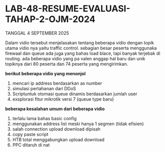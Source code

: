 # LAB-48-RESUME-EVALUASI-TAHAP-2-OJM-2024
TANGGAL 4 SEPTEMBER 2025

Dalam vidio tersebut menjelasakan tentang beberapa vidio dengan topik utama vidio nya yaitu traffic control. sebagian besar peserta menggunaka firewaal dan queue ada juga yang bahas load blace, tapi banyak terjebak di routing. ada beberapa vidio yang pa valen anggap hal baru dan unik topiknya dari 80 peserta dan 74 peserta yang mengirimkan.

**berikut beberapa vidio yang menonjol**
1. mencari ip address berdasarkan as number
2. simulasi pertahanan dari DDoS
3. Scriptuntuk otomasi queue dinamis berdasarkan jumlah user
4. exsplorasi fitur mikrotik versi 7 (queue type baru)

**beberapa kesalahan umum dari beberapa vidio**
1. terlalu lama bahas basic config
2. menggunakan address list meski hanya 1 segmen (tidak efisien)
3. salah connection upload download dipisah
4. copy paste script
5. HTB total menggabungkan upload  download
6. PPC ditaruh di nat



